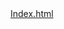 <!Doctype HTML>
<html>
   <head>
   </head>
   <body> 
     <a href="https://github.com/GK-2211/CV/blob/master/new%201.html">Index.html</a>
  </body>
  </html>


